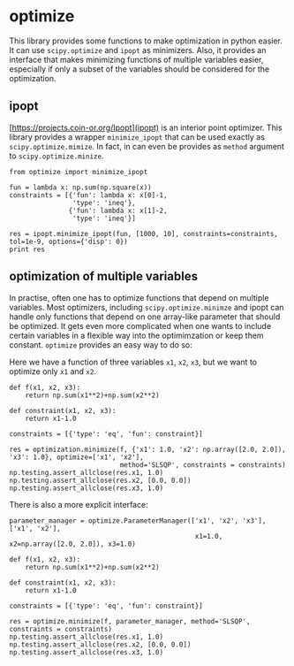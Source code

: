 optimize
========

This library provides some functions to make optimization in python easier.
It can use `scipy.optimize` and `ipopt` as minimizers. Also, it provides
an interface that makes minimizing functions of multiple variables easier,
especially if only a subset of the variables should be considered for the
optimization.

ipopt
-----

[https://projects.coin-or.org/Ipopt](ipopt) is an interior point optimizer. This library
provides a wrapper `minimize_ipopt` that can be used exactly as `scipy.optimize.mimize`.
In fact, in can even be provides as `method` argument to `scipy.optimize.minize`.

    from optimize import minimize_ipopt

    fun = lambda x: np.sum(np.square(x))
    constraints = [{'fun': lambda x: x[0]-1,
                    'type': 'ineq'},
                   {'fun': lambda x: x[1]-2,
                    'type': 'ineq'}]

    res = ipopt.minimize_ipopt(fun, [1000, 10], constraints=constraints, tol=1e-9, options={'disp': 0})
	print res


optimization of multiple variables
----------------------------------

In practise, often one has to optimize functions that depend on multiple variables. Most
optimizers, including `scipy.optimize.minimze` and ipopt can handle only functions that
depend on one array-like parameter that should be optimized. It gets even more
complicated when one wants to include certain variables in a flexible way into
the optimimzation or keep them constant. `optimize` provides an easy way to do so:

Here we have a function of three variables `x1`, `x2`, `x3`, but we want to optimize
only `x1` and `x2`.

    def f(x1, x2, x3):
        return np.sum(x1**2)+np.sum(x2**2)

    def constraint(x1, x2, x3):
        return x1-1.0

    constraints = [{'type': 'eq', 'fun': constraint}]

    res = optimization.minimize(f, {'x1': 1.0, 'x2': np.array([2.0, 2.0]), 'x3': 1.0}, optimize=['x1', 'x2'],
                                method='SLSQP', constraints = constraints)
    np.testing.assert_allclose(res.x1, 1.0)
    np.testing.assert_allclose(res.x2, [0.0, 0.0])
    np.testing.assert_allclose(res.x3, 1.0)

There is also a more explicit interface:

    parameter_manager = optimize.ParameterManager(['x1', 'x2', 'x3'], ['x1', 'x2'],
                                                   x1=1.0, x2=np.array([2.0, 2.0]), x3=1.0)

    def f(x1, x2, x3):
        return np.sum(x1**2)+np.sum(x2**2)

    def constraint(x1, x2, x3):
        return x1-1.0

    constraints = [{'type': 'eq', 'fun': constraint}]

    res = optimize.minimize(f, parameter_manager, method='SLSQP', constraints = constraints)
    np.testing.assert_allclose(res.x1, 1.0)
    np.testing.assert_allclose(res.x2, [0.0, 0.0])
    np.testing.assert_allclose(res.x3, 1.0)

